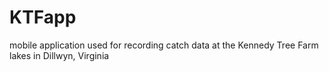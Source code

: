# KTFapp
mobile application used for recording catch data at the Kennedy Tree Farm lakes in Dillwyn, Virginia
